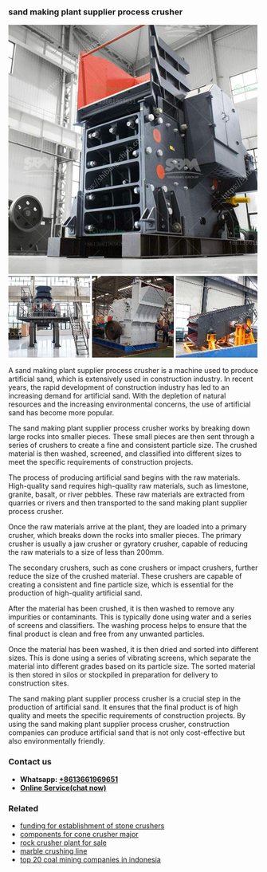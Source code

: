 <h3>sand making plant supplier process crusher</h3><img src='1708322952.jpg' alt=''><p>A sand making plant supplier process crusher is a machine used to produce artificial sand, which is extensively used in construction industry. In recent years, the rapid development of construction industry has led to an increasing demand for artificial sand. With the depletion of natural resources and the increasing environmental concerns, the use of artificial sand has become more popular.</p><p>The sand making plant supplier process crusher works by breaking down large rocks into smaller pieces. These small pieces are then sent through a series of crushers to create a fine and consistent particle size. The crushed material is then washed, screened, and classified into different sizes to meet the specific requirements of construction projects.</p><p>The process of producing artificial sand begins with the raw materials. High-quality sand requires high-quality raw materials, such as limestone, granite, basalt, or river pebbles. These raw materials are extracted from quarries or rivers and then transported to the sand making plant supplier process crusher.</p><p>Once the raw materials arrive at the plant, they are loaded into a primary crusher, which breaks down the rocks into smaller pieces. The primary crusher is usually a jaw crusher or gyratory crusher, capable of reducing the raw materials to a size of less than 200mm.</p><p>The secondary crushers, such as cone crushers or impact crushers, further reduce the size of the crushed material. These crushers are capable of creating a consistent and fine particle size, which is essential for the production of high-quality artificial sand.</p><p>After the material has been crushed, it is then washed to remove any impurities or contaminants. This is typically done using water and a series of screens and classifiers. The washing process helps to ensure that the final product is clean and free from any unwanted particles.</p><p>Once the material has been washed, it is then dried and sorted into different sizes. This is done using a series of vibrating screens, which separate the material into different grades based on its particle size. The sorted material is then stored in silos or stockpiled in preparation for delivery to construction sites.</p><p>The sand making plant supplier process crusher is a crucial step in the production of artificial sand. It ensures that the final product is of high quality and meets the specific requirements of construction projects. By using the sand making plant supplier process crusher, construction companies can produce artificial sand that is not only cost-effective but also environmentally friendly.</p><h3>Contact us</h3><ul><li><strong>Whatsapp:&nbsp;<a href="https://wa.me/8613661969651">+8613661969651</a></strong></li><li><a href="https://swt.shibang-china.com/?git&amp;zhl&amp;sand making plant supplier process crusher"><strong>Online Service(chat now)</strong></a></li></ul><h3>Related</h3><ul><li><a href='funding for establishment of stone crushers.md'>funding for establishment of stone crushers</a></li><li><a href='components for cone crusher major.md'>components for cone crusher major</a></li><li><a href='rock crusher plant for sale.md'>rock crusher plant for sale</a></li><li><a href='marble crushing line.md'>marble crushing line</a></li><li><a href='top 20 coal mining companies in indonesia.md'>top 20 coal mining companies in indonesia</a></li></ul>